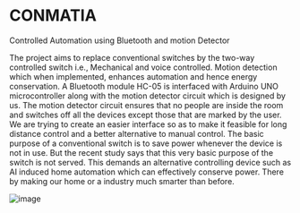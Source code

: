 # CONMATIA
Controlled Automation using Bluetooth and  motion Detector

The project aims to replace conventional switches by the two-way controlled switch i.e., 
Mechanical and voice controlled. Motion detection which when implemented, enhances 
automation and hence energy conservation. A Bluetooth module HC-05 is interfaced with 
Arduino UNO microcontroller along with the motion detector circuit which is designed by 
us. The motion detector circuit ensures that no people are inside the room and switches off all 
the devices except those that are marked by the user. We are trying to create an easier interface 
so as to make it feasible for long distance control and a better alternative to manual control. 
The basic purpose of a conventional switch is to save power whenever the device is not in use. 
But the recent study says that this very basic purpose of the switch is not served. This demands 
an alternative controlling device such as AI induced home automation which can effectively 
conserve power. There by making our home or a industry much smarter than before.


![image](https://user-images.githubusercontent.com/119934119/206199558-c5071b70-b4a1-4a12-9885-72dada739888.png)
